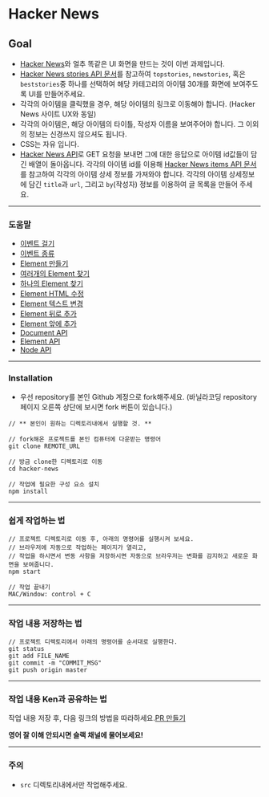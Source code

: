 # Hacker News

## Goal

- [Hacker News](https://news.ycombinator.com/)와 얼추 똑같은 UI 화면을 만드는 것이 이번 과제입니다.
- [Hacker News stories API 문서](https://github.com/HackerNews/API#new-top-and-best-stories)를 참고하여 `topstories`, `newstories`, 혹은 `beststories`중 하나를 선택하여 해당 카테고리의 아이템 30개를 화면에 보여주도록 UI를 만들어주세요.
- 각각의 아이템을 클릭했을 경우, 해당 아이템의 링크로 이동해야 합니다. (Hacker News 사이트 UX와 동일)
- 각각의 아이템은, 해당 아이템의 타이틀, 작성자 이름을 보여주어야 합니다. 그 이외의 정보는 신경쓰지 않으셔도 됩니다.
- CSS는 자유 입니다.
- [Hacker News API](https://github.com/HackerNews/API#new-top-and-best-stories)로 GET 요청을 보내면 그에 대한 응답으로 아이템 id값들이 담긴 배열이 돌아옵니다. 각각의 아이템 id를 이용해 [Hacker News items API 문서](https://github.com/HackerNews/API#items)를 참고하여 각각의 아이템 상세 정보를 가져와야 합니다. 각각의 아이템 상세정보에 담긴 `title`과 `url`, 그리고 `by`(작성자) 정보를 이용하여 글 목록을 만들어 주세요.

---

### 도움말

- [이벤트 걸기](https://developer.mozilla.org/ko/docs/Web/API/EventTarget/addEventListener)
- [이벤트 종류](https://developer.mozilla.org/ko/docs/Web/Reference/Events)
- [Element 만들기](https://developer.mozilla.org/ko/docs/Web/API/Document/createElement)
- [여러개의 Element 찾기](https://developer.mozilla.org/en-US/docs/Web/API/Document/querySelectorAll)
- [하나의 Element 찾기](https://developer.mozilla.org/ko/docs/Web/API/Document/querySelector)
- [Element HTML 수정](https://developer.mozilla.org/ko/docs/Web/API/Element/innerHTML)
- [Element 텍스트 변경](https://developer.mozilla.org/ko/docs/Web/API/Node/textContent)
- [Element 뒤로 추가](https://developer.mozilla.org/ko/docs/Web/API/Node/appendChild)
- [Element 앞에 추가](https://developer.mozilla.org/ko/docs/Web/API/Node/insertBefore)
- [Document API](https://developer.mozilla.org/ko/docs/Web/API/Document)
- [Element API](https://developer.mozilla.org/ko/docs/Web/API/Element)
- [Node API](https://developer.mozilla.org/ko/docs/Web/API/Node)

---

### Installation

- 우선 repository를 본인 Github 계정으로 fork해주세요. (바닐라코딩 repository 페이지 오른쪽 상단에 보시면 fork 버튼이 있습니다.)

```
// ** 본인이 원하는 디렉토리내에서 실행할 것. **

// fork해온 프로젝트를 본인 컴퓨터에 다운받는 명령어
git clone REMOTE_URL

// 방금 clone한 디렉토리로 이동
cd hacker-news

// 작업에 필요한 구성 요소 설치
npm install
```

---

### 쉽게 작업하는 법

```
// 프로젝트 디렉토리로 이동 후, 아래의 명령어를 실행시켜 보세요.
// 브라우저에 자동으로 작업하는 페이지가 열리고,
// 작업을 하시면서 변동 사항을 저장하시면 자동으로 브라우저는 변화를 감지하고 새로운 화면을 보여줍니다.
npm start

// 작업 끝내기
MAC/Window: control + C
```

---

### 작업 내용 저장하는 법

```
// 프로젝트 디렉토리에서 아래의 명령어를 순서대로 실행한다.
git status
git add FILE_NAME
git commit -m "COMMIT_MSG"
git push origin master
```

---

### 작업 내용 Ken과 공유하는 법

작업 내용 저장 후, 다음 링크의 방법을 따라하세요.[PR 만들기](https://help.github.com/articles/creating-a-pull-request-from-a-fork/)

**영어 잘 이해 안되시면 슬랙 채널에 물어보세요!**

---

### 주의

- `src` 디렉토리내에서만 작업해주세요.
